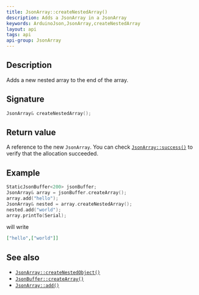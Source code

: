```yaml
---
title: JsonArray::createNestedArray()
description: Adds a JsonArray in a JsonArray
keywords: ArduinoJson,JsonArray,createNestedArray
layout: api
tags: api
api-group: JsonArray
---
```

## Description

Adds a new nested array to the end of the array.

## Signature

```c++
JsonArray& createNestedArray();
```

## Return value

A reference to the new `JsonArray`.
You can check [`JsonArray::success()`]({{site.baseurl}}/api/jsonarray/success/) to verify that the allocation succeeded.

## Example

```c++
StaticJsonBuffer<200> jsonBuffer;
JsonArray& array = jsonBuffer.createArray();
array.add("hello");
JsonArray& nested = array.createNestedArray();
nested.add("world");
array.printTo(Serial);
```

will write

```json
["hello",["world"]]
```

## See also

* [`JsonArray::createNestedObject()`]({{site.baseurl}}/api/jsonarray/createnestedobject/)
* [`JsonBuffer::createArray()`]({{site.baseurl}}/api/jsonbuffer/createarray/)
* [`JsonArray::add()`]({{site.baseurl}}/api/jsonarray/add/)